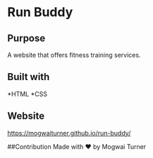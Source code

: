 # Run Buddy

## Purpose
A website that offers fitness training services.

## Built with
*HTML
*CSS

## Website
https://mogwaiturner.github.io/run-buddy/

##Contribution
Made with ❤️ by Mogwai Turner

